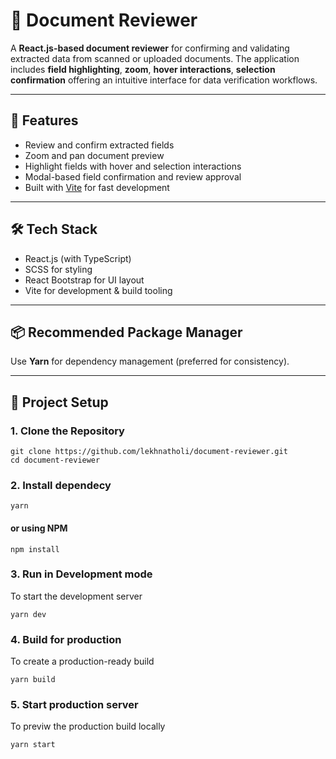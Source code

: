 # 📄 Document Reviewer

A **React.js-based document reviewer** for confirming and validating extracted data from scanned or uploaded documents. The application includes **field highlighting**, **zoom**, **hover interactions**, **selection confirmation** offering an intuitive interface for data verification workflows.

---

## 🚀 Features

- Review and confirm extracted fields
- Zoom and pan document preview
- Highlight fields with hover and selection interactions
- Modal-based field confirmation and review approval
- Built with [Vite](https://vitejs.dev/) for fast development

---

## 🛠 Tech Stack

- React.js (with TypeScript)
- SCSS for styling
- React Bootstrap for UI layout
- Vite for development & build tooling

---

## 📦 Recommended Package Manager

Use **Yarn** for dependency management (preferred for consistency).

---

## 📁 Project Setup

### 1. Clone the Repository

```
git clone https://github.com/lekhnatholi/document-reviewer.git
cd document-reviewer
```

### 2. Install dependecy

```
yarn
```

#### or using NPM

```
npm install
```

### 3. Run in Development mode

To start the development server

```
yarn dev
```

### 4. Build for production

To create a production-ready build

```
yarn build
```

### 5. Start production server

To previw the production build locally

```
yarn start
```
